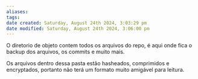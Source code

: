 ```yaml
---
aliases: 
tags: 
date created: Saturday, August 24th 2024, 3:03:29 pm
date modified: Saturday, August 24th 2024, 3:06:00 pm
---
```

O diretorio de objeto contem todos os arquivos do repo, é aqui onde fica o backup dos arquivos, os commits e muito mais.

Os arquivos dentro dessa pasta estão hasheados, comprimidos e encryptados, portanto não terá um formato muito amigável para leitura.